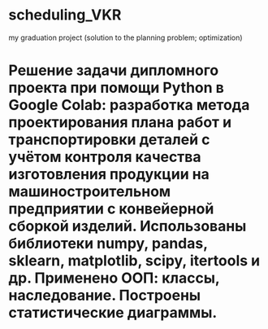 # scheduling_VKR
my graduation project (solution to the planning problem; optimization)
# Решение задачи дипломного проекта при помощи Python в Google Colab: разработка метода проектирования плана работ и транспортировки деталей с учётом контроля качества изготовления продукции на машиностроительном предприятии с конвейерной сборкой изделий. Использованы библиотеки numpy, pandas, sklearn, matplotlib, scipy, itertools и др. Применено ООП: классы, наследование. Построены статистические диаграммы.
